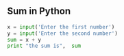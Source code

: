 Sum in Python
-------------------

```python
x = input('Enter the first number')
y = input('Enter the second number')
sum = x + y
print "the sum is",  sum
```
